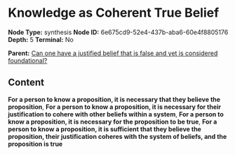 # Knowledge as Coherent True Belief

**Node Type:** synthesis
**Node ID:** 6e675cd9-52e4-437b-aba6-60e4f8805176
**Depth:** 5
**Terminal:** No

**Parent:** [Can one have a justified belief that is false and yet is considered foundational?](can-one-have-a-justified-belief-that-is-false-and-yet-is-considered-foundational-antithesis-936866ce-79f8-40f5-a9a5-4e9fb5646b6e.md)

## Content

**For a person to know a proposition, it is necessary that they believe the proposition**, **For a person to know a proposition, it is necessary for their justification to cohere with other beliefs within a system**, **For a person to know a proposition, it is necessary for the proposition to be true**, **For a person to know a proposition, it is sufficient that they believe the proposition, their justification coheres with the system of beliefs, and the proposition is true**
